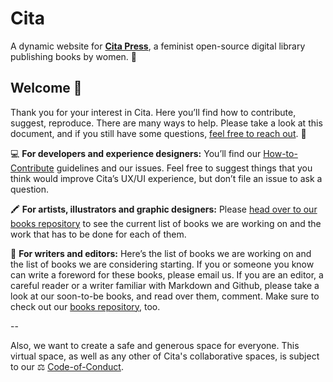 # Cita

A dynamic website for [**Cita Press**](https://citapress.org), a feminist open-source digital library publishing books by women. 💪

## Welcome 🐣 

Thank you for your interest in Cita. Here you’ll find how to contribute, suggest, reproduce. There are many ways to help. Please take a look at this document, and if you still have some questions, [feel free to reach out](mailto://citabooks@gmail.com). 👀

💻 **For developers and experience designers:** You’ll find our [How-to-Contribute](#) guidelines and our issues. Feel free to suggest things that you think would improve Cita’s UX/UI experience, but don’t file an issue to ask a question. 

🖍 **For artists, illustrators and graphic designers:** Please [head over to our books repository](https://github.com/citapress/books) to see the current list of books we are working on and the work that has to be done for each of them.

📖 **For writers and editors:** Here’s the list of books we are working on and the list of books we are considering starting. If you or someone you know can write a foreword for these books, please email us. If you are an editor, a careful reader or a writer familiar with Markdown and Github, please take a look at our soon-to-be books, and read over them, comment. Make sure to check out our [books repository](https://github.com/citapress/books), too.

--

Also, we want to create a safe and generous space for everyone. This virtual space, as well as any other of Cita's collaborative spaces, is subject to our ⚖️ [Code-of-Conduct](https://github.com/citapress/citapress/blob/master/Code-of-Conduct.md).
